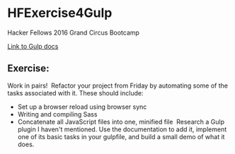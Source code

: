 # HFExercise4Gulp
Hacker Fellows 2016 Grand Circus Bootcamp

[Link to Gulp docs](https://github.com/gulpjs/gulp/blob/master/docs/getting-started.md)

## Exercise:
Work in pairs!
​
Refactor your project from Friday by automating some of the tasks associated with it. These should include:
​
- Set up a browser reload using browser sync
- Writing and compiling Sass
- Concatenate all JavaScript files into one, minified file
​
Research a Gulp plugin I haven't mentioned. Use the documentation to add it, implement one of its basic tasks in your gulpfile, and build a small demo of what it does.